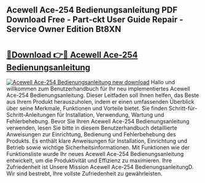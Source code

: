 ## Acewell Ace-254 Bedienungsanleitung PDF Download Free - Part-ckt User Guide Repair - Service Owner Edition Bt8XN

# <h2><a href="http://df4euv.blite.top/?on=Acewell+Ace-254+Bedienungsanleitung">🔗Download 👉🔴 Acewell Ace-254 Bedienungsanleitung</a></h2>

[![Acewell Ace-254 Bedienungsanleitung new download](https://i.imgur.com/lujVjoI.png)](http://df4euv.blite.top/?on=Acewell+Ace-254+Bedienungsanleitung)
Hallo und willkommen zum Benutzerhandbuch für Ihr neu implementiertes Acewell Ace-254 Bedienungsanleitung. Dieser Leitfaden soll Ihnen helfen, das Beste aus Ihrem Produkt herauszuholen, indem er einen umfassenden Überblick über seine Merkmale, Funktionen und Vorteile bietet. Sie finden Schritt-für-Schritt-Anleitungen für Installation, Verwendung, Wartung und Fehlerbehebung. Bevor Sie Ihren Acewell Ace-254 Bedienungsanleitung verwenden, lesen Sie bitte in diesem Benutzerhandbuch detaillierte Anweisungen zur Einrichtung, Bedienung und Fehlerbehebung des Produkts. Es enthält klare Anweisungen für Installation, Einrichtung und Betrieb sowie wichtige Sicherheitsinformationen. Mit Funktionen wie der Funktionsliste wurde Ihr neues Acewell Ace-254 Bedienungsanleitung entwickelt, um die Produktivität und Effizienz zu maximieren. Ihre Zufriedenheit ist Unsere Mission Acewell Ace-254 BedienungsanleitungD. Wir sind bestrebt, Ihre vollste Zufriedenheit zu gewährleisten.
